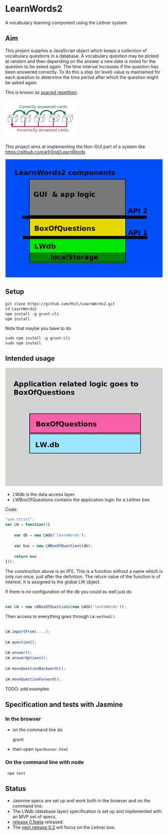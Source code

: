 # LearnWords2
A vocabulary learning component using the Leitner system

## Aim

This project supplies a JavaScript object which keeps a collection of vocabulary questions in a database. A vocabulary question may be picked at random and then depending on the answer a new date is noted for the question to be asked again. The time interval increases if the question has been answered correctly. To do this a step (or level) value is maintained for each question to determine the time period after which the question might be asked again.

This is known as [spaced repetition](https://en.wikipedia.org/wiki/Spaced_repetition).

![Leitner system](docs/230px-Leitner_system_alternative.svg.png)


This project aims at implementing the Non-GUI part of a system like 
https://github.com/e1r0nd/LearnWords

![learnwords2-layers](docs/LW2-context.png)


## Setup 

````	
git clone https://github.com/hhzl/LearnWords2.git
cd LearnWords2
npm install -g grunt-cli
npm install
````

Note that maybe you have to do

````
sudo npm install -g grunt-cli
sudo npm install
````

## Intended usage

![learnwords2-layers](docs/learnwords2-layers.png)

- LWdb is the data access layer.
- LWBoxOfQuestions contains the application logic for a Leitner box


Code:

````JavaScript
"use strict";
var LW = function(){

	var db = new LWdb('learnWords');

	var box = new LWBoxOfQuestions(db);

	return box
}();

````

The construction above is an IIFE.
This is a function without a name which is only run once, just after the definition.
The return value of the function is of interest. It is assigned to the global LW object.

If there is no configuration of the db you could as well just do

````JavaScript

var LW = new LWBoxOfQuestions(new LWdb('learnWords'));


````


Then access to everything goes through  ``LW.method()``.

````JavaScript

LW.importFrom(....);

LW.question();

LW.answer();
LW.answerOptions();

LW.moveQuestionBackwards();

LW.moveQuestionForward();

````

 
TODO: add examples



## Specification and tests with Jasmine

### In the browser

- on the command line do

     grunt

- then open ``SpecRunner.html``


### On the command line with node

     npm test


## Status

* Jasmine specs are set up and work both in the browser and on the command line.
* The LWdb (database layer) specification is set up and implemented with an MVP set of specs. 
* [release 0.1beta](https://github.com/hhzl/LearnWords2/milestone/1) released.
* The [next release 0.2](https://github.com/hhzl/LearnWords2/milestone/2) will focus on the Leitner box.




